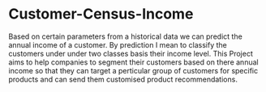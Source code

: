 # Customer-Census-Income
Based on certain parameters from a historical data we can predict the annual income of a customer. By prediction I mean to classify the customers under under two classes basis their income level. This Project aims to help companies to segment their customers based on there annual income so that they can target a perticular group of customers for specific products and can send them customised product recommendations. 
